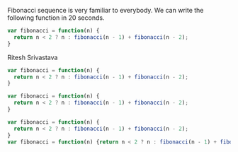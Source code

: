 
Fibonacci sequence is very familiar to everybody. We can write the following function in 20 seconds.

```js
var fibonacci = function(n) {
  return n < 2 ? n : fibonacci(n - 1) + fibonacci(n - 2);
}
```
Ritesh Srivastava

```js
var fibonacci = function(n) {
  return n < 2 ? n : fibonacci(n - 1) + fibonacci(n - 2);
}
```

```js
var fibonacci = function(n) {
  return n < 2 ? n : fibonacci(n - 1) + fibonacci(n - 2);
}
```

```js
var fibonacci = function(n) {
  return n < 2 ? n : fibonacci(n - 1) + fibonacci(n - 2);
}
var fibonacci = function(n) {return n < 2 ? n : fibonacci(n - 1) + fibonacci(n - 2);}
```


